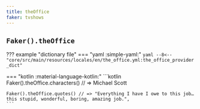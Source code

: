```yaml
---
title: theOffice
faker: tvshows
---
```


## `Faker().theOffice`

??? example "dictionary file"
    === "yaml :simple-yaml:"
        ```yaml
        --8<-- "core/src/main/resources/locales/en/the_office.yml:the_office_provider_dict"
        ```

=== "kotlin :material-language-kotlin:"
    ```kotlin
    Faker().theOffice.characters() // => Michael Scott

    Faker().theOffice.quotes() // => "Everything I have I owe to this job… this stupid, wonderful, boring, amazing job.",
    ```

